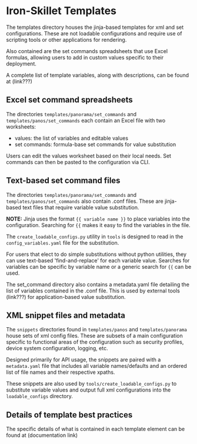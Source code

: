 # Iron-Skillet Templates

The templates directory houses the jinja-based templates for xml and set
configurations. These are not loadable configurations and require use
of scripting tools or other applications for rendering.

Also contained are the set commands spreadsheets that use Excel formulas,
allowing users to add in custom values specific to their deployment.

A complete list of template variables, along with descriptions, can be found at
(link???)

##  Excel set command spreadsheets
The directories `templates/panorama/set_commands` and `templates/panos/set_commands`
each contain an Excel file with two worksheets:

* values: the list of variables and editable values
* set commands: formula-base set commands for value substitution

Users can edit the values worksheet based on their local needs. Set commands
can then be pasted to the configuration via CLI.

## Text-based set command files
The directories `templates/panorama/set_commands` and `templates/panos/set_commands`
also contain .conf files. These are jinja-based text files that require variable
value substitution.

**NOTE:** Jinja uses the format `{{ variable name }}` to place variables into
the configuration. Searching for `{{` makes it easy to find the variables
in the file.

The `create_loadable_configs.py` utility in `tools` is designed to read in
the `config_variables.yaml` file for the substitution.

For users that elect to do simple substitutions without python utilities,
they can use text-based 'find-and-replace' for each variable value. Searches
for variables can be specific by variable name or a generic search for `{{`
can be used.

The set_command directory also contains a metadata.yaml file detailing the
list of variables contained in the .conf file. This is used by external tools
(link???) for application-based value substitution.

## XML snippet files and metadata
The `snippets` directories found in `templates/panos` and `templates/panorama`
house sets of xml config files. These are subsets of a main configuration
specific to functional areas of the configuration such as security profiles,
device system configuration, logging, etc.

Designed primarily for API usage, the snippets are paired with a `metadata.yaml`
file that includes all variable names/defaults and an ordered list of file names
and their respective xpaths.

These snippets are also used by `tools/create_loadable_configs.py` to
substitute variable values and output full xml configurations into the
`loadable_configs` directory.


## Details of template best practices
The specific details of what is contained in each template element can be found at
(documentation link)

